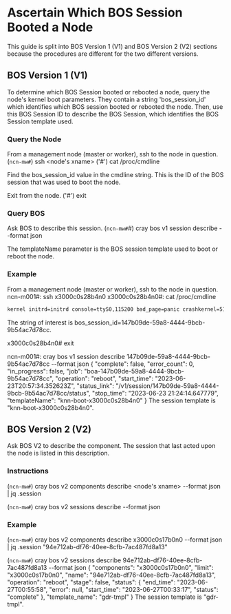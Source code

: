 # Ascertain Which BOS Session Booted a Node

This guide is split into BOS Version 1 (V1) and BOS Version 2 (V2) sections
because the procedures are different for the two different versions.

## BOS Version 1 (V1)

To determine which BOS Session booted or rebooted a node, query the node's
kernel boot parameters. They contain a string 'bos_session_id' which identifies
which BOS session booted or rebooted the node. Then, use this BOS Session ID
to describe the BOS Session, which identifies the BOS Session template used.

### Query the Node

From a management node (master or worker), ssh to the node in question.
(`ncn-mw#`) ssh <node's xname>
('<node>#') cat /proc/cmdline

Find the bos_session_id value in the cmdline string. This is the ID of the BOS
session that was used to boot the node.

Exit from the node.
('<node>#') exit

### Query BOS
Ask BOS to describe this session.
(`ncn-mw#`#) cray bos v1 session describe  <BOS session ID> --format json

The templateName parameter is the BOS session template used to boot or reboot the node.

### Example

From a management node (master or worker), ssh to the node in question.
ncn-m001#: ssh x3000c0s28b4n0
x3000c0s28b4n0#: cat /proc/cmdline

```bash
kernel initrd=initrd console=ttyS0,115200 bad_page=panic crashkernel=512M hugepagelist=2m-2g intel_iommu=off intel_pstate=disable iommu.passthrough=on modprobe.blacklist=amdgpu numa_interleave_omit=headless oops=panic pageblock_order=14 rd.neednet=1 rd.retry=10 rd.shell systemd.unified_cgroup_hierarchy=1 console=ttyS0,115200 bad_page=panic crashkernel=340M hugepagelist=2m-2g intel_iommu=off intel_pstate=disable iommu=pt ip=dhcp numa_interleave_omit=headless numa_zonelist_order=node oops=panic pageblock_order=14 pcie_ports=native printk.synchronous=y rd.neednet=1 rd.retry=10 rd.shell turbo_boost_limit=999 quiet spire_join_token=<redacted>2 root=craycps-s3:s3://boot-images/51a448dc-3ed1-4b02-b9cc-a0cc7be63763/rootfs:c414a8cbe0fd427102a18fc5ed0f7cb5-318:dvs:api-gw-service-nmn.local:300:hsn0,nmn0:0 nmd_data=url=s3://boot-images/51a448dc-3ed1-4b02-b9cc-a0cc7be63763/rootfs,etag=c414a8cbe0fd427102a18fc5ed0f7cb5-318 bos_session_id=147b09de-59a8-4444-9bcb-9b54ac7d78cc xname=x3000c0s28b4n0 nid=12 bss_referral_token=<redacted> ds=nocloud-net;s=http://10.92.100.81:8888/
```
The string of interest is bos_session_id=147b09de-59a8-4444-9bcb-9b54ac7d78cc.

x3000c0s28b4n0# exit

ncn-m001#: cray bos v1 session describe  147b09de-59a8-4444-9bcb-9b54ac7d78cc --format json
{
  "complete": false,
  "error_count": 0,
  "in_progress": false,
  "job": "boa-147b09de-59a8-4444-9bcb-9b54ac7d78cc",
  "operation": "reboot",
  "start_time": "2023-06-23T20:57:34.352623Z",
  "status_link": "/v1/session/147b09de-59a8-4444-9bcb-9b54ac7d78cc/status",
  "stop_time": "2023-06-23 21:24:14.647779",
  "templateName": "knn-boot-x3000c0s28b4n0"
}
The session template is "knn-boot-x3000c0s28b4n0".

## BOS Version 2 (V2)

Ask BOS V2 to describe the component. The session that last acted upon the
node is listed in this description.

### Instructions
(`ncn-mw#`) cray bos v2 components describe <node's xname> --format json | jq .session

(`ncn-mw#`) cray bos v2 sessions describe <BOS session ID> --format json

### Example
(`ncn-mw#`) cray bos v2 components describe x3000c0s17b0n0 --format json | jq .session
"94e712ab-df76-40ee-8cfb-7ac487fd8a13"

(`ncn-mw#`) cray bos v2 sessions describe 94e712ab-df76-40ee-8cfb-7ac487fd8a13 --format json
{
  "components": "x3000c0s17b0n0",
  "limit": "x3000c0s17b0n0",
  "name": "94e712ab-df76-40ee-8cfb-7ac487fd8a13",
  "operation": "reboot",
  "stage": false,
  "status": {
    "end_time": "2023-06-27T00:55:58",
    "error": null,
    "start_time": "2023-06-27T00:33:17",
    "status": "complete"
  },
  "template_name": "gdr-tmpl"
}
The session template is "gdr-tmpl".